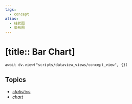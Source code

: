 ```yaml
---
tags:
  - concept
alias:
  - 柱状图
  - 条形图
---
```


# [title:: Bar Chart]

```dataviewjs
await dv.view("scripts/dataview_views/concept_view", {})
```

## Topics

- [_statistics_](_statistics_.md)
- [_chart_](_chart_.md)
